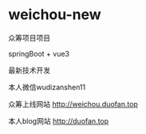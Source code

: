 # weichou-new

众筹项目项目

springBoot + vue3 

最新技术开发

本人微信wudizanshen11

众筹上线网站
http://weichou.duofan.top

本人blog网站 
http://duofan.top
